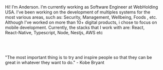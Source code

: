 
Hi! I’m Anderson. I’m currently working as Software Engineer at WebHolding USA. I’ve been working on the development of multiples systems for the most various areas, such as: Security, Management, Wellbeing, Foods , etc. Although I’ve worked on more than 10+ digital products, i chose to focus on mobile development. Currently, the stacks that I work with are: React, React-Native, Typescript, Node, Nestjs, AWS etc  
<br> <br> <br>


"The most important thing is to try and inspire people so that they can be great in whatever they want to do." - Kobe Bryant

